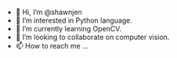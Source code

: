- 👋 Hi, I’m @shawnjen
- 👀 I’m interested in Python language.
- 🌱 I’m currently learning OpenCV.
- 💞️ I’m looking to collaborate on computer vision.
- 📫 How to reach me ...

<!---
shawnjen/shawnjen is a ✨ special ✨ repository because its `README.md` (this file) appears on your GitHub profile.
You can click the Preview link to take a look at your changes.
--->
